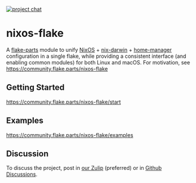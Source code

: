 [![project chat](https://img.shields.io/badge/zulip-join_chat-brightgreen.svg)](https://nixos.zulipchat.com/#narrow/stream/413948-nixos)

# nixos-flake

A [flake-parts](https://flake.parts/) module to unify [NixOS](https://nixos.org/manual/nixos/stable/) + [nix-darwin](https://github.com/LnL7/nix-darwin) + [home-manager] configuration in a single flake, while providing a consistent interface (and enabling common modules) for both Linux and macOS. For motivation, see https://community.flake.parts/nixos-flake


[home-manager]: https://github.com/nix-community/home-manager



## Getting Started

https://community.flake.parts/nixos-flake/start

## Examples

https://community.flake.parts/nixos-flake/examples

## Discussion

To discuss the project, post in [our Zulip](https://nixos.zulipchat.com/#narrow/stream/413948-nixos) (preferred) or in [Github Discussions](https://github.com/srid/nixos-flake/discussions).
